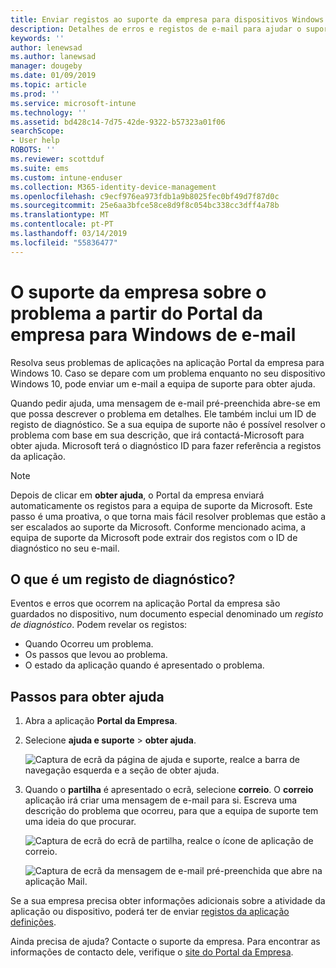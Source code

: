 ```yaml
---
title: Enviar registos ao suporte da empresa para dispositivos Windows 10 | Documentos da Microsoft
description: Detalhes de erros e registos de e-mail para ajudar o suporte da empresa corrigir problemas de aplicações
keywords: ''
author: lenewsad
ms.author: lanewsad
manager: dougeby
ms.date: 01/09/2019
ms.topic: article
ms.prod: ''
ms.service: microsoft-intune
ms.technology: ''
ms.assetid: bd428c14-7d75-42de-9322-b57323a01f06
searchScope:
- User help
ROBOTS: ''
ms.reviewer: scottduf
ms.suite: ems
ms.custom: intune-enduser
ms.collection: M365-identity-device-management
ms.openlocfilehash: c9ecf976ea973fdb1a9b8025fec0bf49d7f87d0c
ms.sourcegitcommit: 25e6aa3bfce58ce8d9f8c054bc338cc3dff4a78b
ms.translationtype: MT
ms.contentlocale: pt-PT
ms.lasthandoff: 03/14/2019
ms.locfileid: "55836477"
---
```

# <a name="email-your-company-support-about-problem-from-company-portal-for-windows"></a>O suporte da empresa sobre o problema a partir do Portal da empresa para Windows de e-mail

Resolva seus problemas de aplicações na aplicação Portal da empresa para Windows 10. Caso se depare com um problema enquanto no seu dispositivo Windows 10, pode enviar um e-mail a equipa de suporte para obter ajuda. 

Quando pedir ajuda, uma mensagem de e-mail pré-preenchida abre-se em que possa descrever o problema em detalhes. Ele também inclui um ID de registo de diagnóstico. Se a sua equipa de suporte não é possível resolver o problema com base em sua descrição, que irá contactá-Microsoft para obter ajuda. Microsoft terá o diagnóstico ID para fazer referência a registos da aplicação.   


> [!Note]       
> Depois de clicar em **obter ajuda**, o Portal da empresa enviará automaticamente os registos para a equipa de suporte da Microsoft. Este passo é uma proativa, o que torna mais fácil resolver problemas que estão a ser escalados ao suporte da Microsoft. Conforme mencionado acima, a equipa de suporte da Microsoft pode extrair dos registos com o ID de diagnóstico no seu e-mail.  

## <a name="what-is-a-diagnostic-log"></a>O que é um registo de diagnóstico?

Eventos e erros que ocorrem na aplicação Portal da empresa são guardados no dispositivo, num documento especial denominado um _registo de diagnóstico_. Podem revelar os registos:  
* Quando Ocorreu um problema.  
* Os passos que levou ao problema.  
* O estado da aplicação quando é apresentado o problema.   

## <a name="steps-to-get-help"></a>Passos para obter ajuda  

1. Abra a aplicação **Portal da Empresa**.
2. Selecione **ajuda e suporte** > **obter ajuda**.  

   ![Captura de ecrã da página de ajuda e suporte, realce a barra de navegação esquerda e a seção de obter ajuda.](./media/1812_UCP_Help_Support_Get_Help_Logs.png)    

3. Quando o **partilha** é apresentado o ecrã, selecione **correio**. O **correio** aplicação irá criar uma mensagem de e-mail para si. Escreva uma descrição do problema que ocorreu, para que a equipa de suporte tem uma ideia do que procurar.  

   ![Captura de ecrã do ecrã de partilha, realce o ícone de aplicação de correio.](./media/1811_Mail_Logs_Windows_CPapp.png)  


   ![Captura de ecrã da mensagem de e-mail pré-preenchida que abre na aplicação Mail.](./media/1811_Get_Help_Email_Windows_CPapp.png)  

Se a sua empresa precisa obter informações adicionais sobre a atividade da aplicação ou dispositivo, poderá ter de enviar [registos da aplicação definições](send-logs-to-your-it-admin-settings-windows.md).  

Ainda precisa de ajuda? Contacte o suporte da empresa. Para encontrar as informações de contacto dele, verifique o [site do Portal da Empresa](https://go.microsoft.com/fwlink/?linkid=2010980).  
